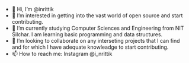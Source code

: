 - 👋 Hi, I’m @inrittik
- 👀 I’m interested in getting into the vast world of open source and start contributing.
- 🌱 I’m currently studying Computer Sciences and Engineering from NIT Silchar. I am learning basic programming and data structures.
- 💞️ I’m looking to collaborate on any interseting projects that I can find and for which I have adequate knowleadge to start contributing.
- 📫 How to reach me: Instagram @i_nrittik

<!---
inrittik/inrittik is a ✨ special ✨ repository because its `README.md` (this file) appears on your GitHub profile.
You can click the Preview link to take a look at your changes.
--->
